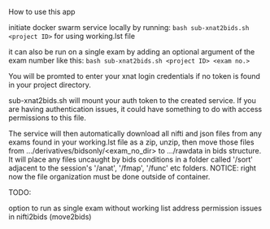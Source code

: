 How to use this app

initiate docker swarm service locally by running:
`bash sub-xnat2bids.sh <project ID>`
for using working.lst file

it can also be run on a single exam by adding an optional argument of the exam number like this:
`bash sub-xnat2bids.sh <project ID> <exam no.>`

You will be promted to enter your xnat login credentials if no token is found in your project directory.

sub-xnat2bids.sh will mount your auth token to the created service. If you are having authentication issues, it could have something to do with access permissions to this file.

The service will then automatically download all nifti and json files from any exams found in your working.lst file as a zip, unzip, then move those files from .../derivatives/bidsonly/<exam_no_dir> to .../rawdata in bids structure. It will place any files uncaught by bids conditions in a folder called '/sort' adjacent to the session's '/anat', '/fmap', '/func' etc folders. NOTICE: right now the file organization must be done outside of container.

TODO:

option to run as single exam without working list
address permission issues in nifti2bids (move2bids)
